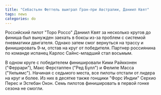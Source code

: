 ```yaml
---
title: "Себастьян Феттель выиграл Гран-при Австралии, Даниил Квят"
tags: news
categories: do
---
```

Российский пилот "Торо Россо" Даниил Квят за несколько кругов до финиша был вынужден заехать в боксы из-за проблем с системой пневматики двигателя. Однако затем смог вернуться на трассу и финишировать 9-м, отстав на круг от победителя. Партнер россиянина по команде испанец Карлос Сайнс-младший стал восьмым.

В одном круге с победителем финишировали Кими Райкконен ("Феррари"), Макс Ферстаппен ("Ред Булл") и Фелипе Масса ("Уильямс"). Начиная с седьмого места, все пилоты отстали от лидера на круг и более. Из них в десятке также гонщики "Форс Индии" Серхио Перес и Эстебан Окон. Семь пилотов финишировать в первой гонке сезона не смогли.
